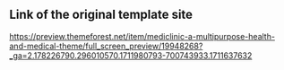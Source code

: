 ## Link of the original template site
https://preview.themeforest.net/item/mediclinic-a-multipurpose-health-and-medical-theme/full_screen_preview/19948268?_ga=2.178226790.296010570.1711980793-700743933.1711637632
